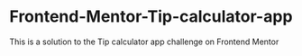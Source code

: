 # Frontend-Mentor-Tip-calculator-app
This is a solution to the Tip calculator app challenge on Frontend Mentor
